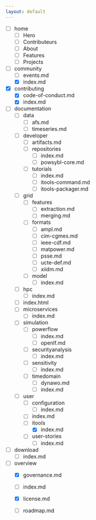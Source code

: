 ```yaml
---
layout: default
---
```


- [ ] home
    - [ ] Hero
    - [ ] Contributeurs
    - [ ] About
    - [ ] Features
    - [ ] Projects
- [ ] community
    - [ ] events.md
    - [X] index.md
- [X] contributing
    - [X] code-of-conduct.md
    - [X] index.md
- [ ] documentation
    - [ ] data
        - [ ] afs.md
        - [ ] timeseries.md
    - [ ] developer
        - [ ] artifacts.md
        - [ ] repositories
            - [ ] index.md
            - [ ] powsybl-core.md
        - [ ] tutorials
            - [ ] index.md
            - [ ] itools-command.md
            - [ ] itools-packager.md
    - [ ] grid
        - [ ] features
            - [ ] extraction.md
            - [ ] merging.md
        - [ ] formats
            - [ ] ampl.md
            - [ ] cim-cgmes.md
            - [ ] ieee-cdf.md
            - [ ] matpower.md
            - [ ] psse.md
            - [ ] ucte-def.md
            - [ ] xiidm.md
        - [ ] model
            - [ ] index.md
    - [ ] hpc
        - [ ] index.md
    - [ ] index.html
    - [ ] microservices
        - [ ] index.md
    - [ ] simulation
        - [ ] powerflow
            - [ ] index.md
            - [ ] openlf.md
        - [ ] securityanalysis
            - [ ] index.md
        - [ ] sensitivity
            - [ ] index.md
        - [ ] timedomain
            - [ ] dynawo.md
            - [ ] index.md
    - [ ] user
        - [ ] configuration
            - [ ] index.md
        - [ ] index.md
        - [ ] itools
            - [X] index.md
        - [ ] user-stories
            - [ ] index.md
- [ ] download
    - [ ] index.md
- [ ] overview
    - [X] governance.md
    - [ ] index.md
    - [X] license.md
    - [ ] roadmap.md

